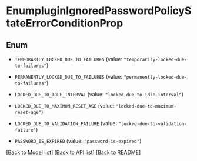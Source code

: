 # EnumpluginIgnoredPasswordPolicyStateErrorConditionProp

## Enum


* `TEMPORARILY_LOCKED_DUE_TO_FAILURES` (value: `"temporarily-locked-due-to-failures"`)

* `PERMANENTLY_LOCKED_DUE_TO_FAILURES` (value: `"permanently-locked-due-to-failures"`)

* `LOCKED_DUE_TO_IDLE_INTERVAL` (value: `"locked-due-to-idle-interval"`)

* `LOCKED_DUE_TO_MAXIMUM_RESET_AGE` (value: `"locked-due-to-maximum-reset-age"`)

* `LOCKED_DUE_TO_VALIDATION_FAILURE` (value: `"locked-due-to-validation-failure"`)

* `PASSWORD_IS_EXPIRED` (value: `"password-is-expired"`)


[[Back to Model list]](../README.md#documentation-for-models) [[Back to API list]](../README.md#documentation-for-api-endpoints) [[Back to README]](../README.md)


